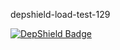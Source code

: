 depshield-load-test-129

[![DepShield Badge](https://cpeters2.dev.depshield.sonatype.org/badges/depshield-load-cpeters2d/depshield-load-test-129/depshield.svg)](https://sonatype.github.io/depshield-github-pages)
